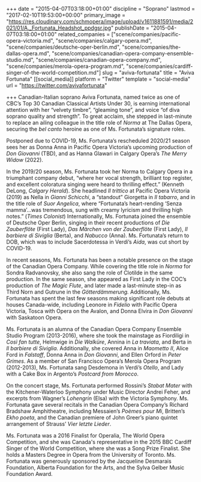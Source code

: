 +++
date = "2015-04-07T03:18:00+01:00"
discipline = "Soprano"
lastmod = "2017-02-10T19:53:00+00:00"
primary_image = "https://res.cloudinary.com/schmopera/image/upload/v1611881591/media/2021/01/A._Fortunata_Headshot_ppdgsr.jpg"
publishDate = "2015-04-07T03:18:00+01:00"
related_companies = ["scene/companies/pacific-opera-victoria.md", "scene/companies/calgary-opera.md", "scene/companies/deutsche-oper-berlin.md", "scene/companies/the-dallas-opera.md", "scene/companies/canadian-opera-company-ensemble-studio.md", "scene/companies/canadian-opera-company.md", "scene/companies/merola-opera-program.md", "scene/companies/cardiff-singer-of-the-world-competition.md"]
slug = "aviva-fortunata"
title = "Aviva Fortunata"
[[social_media]]
platform = "Twitter"
template = "social-media"
url = "https://twitter.com/avivafortunata"

+++
Canadian-Italian soprano Aviva Fortunata, named twice as one of CBC’s Top 30 Canadian Classical Artists Under 30, is earning international attention with her “velvety timbre”, “gleaming tone”, and voice “of diva soprano quality and strength”. To great acclaim, she stepped in last-minute to replace an ailing colleague in the title role of _Norma_ at The Dallas Opera, securing the _bel canto_ heroine as one of Ms. Fortunata’s signature roles.

Postponed due to COVID-19, Ms. Fortunata’s rescheduled 2020/21 season sees her as Donna Anna in Pacific Opera Victoria’s upcoming production of _Don Giovanni_ (TBD), and as Hanna Glawari in Calgary Opera’s _The Merry Widow_ (2022).

In the 2019/20 season, Ms. Fortunata took her Norma to Calgary Opera in a triumphant company debut, “where her vocal strength, brilliant top register, and excellent coloratura singing were heard to thrilling effect.” (Kenneth DeLong, _Calgary Herald_). She headlined _Il trittico_ at Pacific Opera Victoria (2019) as Nella in _Gianni Schicchi_, a “standout” Giorgetta in _Il tabarro_, and in the title role of _Suor Angelica_, where “Fortunata’s heart-rending ‘Senza mamma’...was tremendous, sung with creamy lyricism and thrilling high notes.” (_Times Colonist_) Internationally, Ms. Fortunata joined the ensemble of Deutsche Oper Berlin, singing in their recent productions of _Die Zauberflöte_ (First Lady), _Das Märchen von der Zauberflöte_ (First Lady), _Il barbiere di Siviglia_ (Berta), and _Nabucco_ (Anna). Ms. Fortunata’s return to DOB, which was to include Sacerdotessa in Verdi’s _Aida_, was cut short by COVID-19.

In recent seasons, Ms. Fortunata has been a notable presence on the stage of the Canadian Opera Company. While covering the title role in _Norma_ for Sondra Radvanovsky, she also sang the role of Clotilde in the same production. In the same season, she appeared as First Lady in the COC’s production of _The Magic Flute_, and later made a last-minute step-in as Third Norn and Gutrune in the _Götterdämmerung._ Additionally, Ms. Fortunata has spent the last few seasons making significant role debuts at houses Canada-wide, including Leonore in _Fidelio_ with Pacific Opera Victoria, Tosca with Opera on the Avalon, and Donna Elvira in _Don Giovanni_ with Saskatoon Opera.

Ms. Fortunata is an alumna of the Canadian Opera Company Ensemble Studio Program (2013-2016), where she took the mainstage as Fiordiligi in _Così fan tutte_, Helmwige in _Die Walküre_, Annina in _La traviata_, and Berta in _Il barbiere di Siviglia_. Additionally, she covered Anna in _Maometto II_, Alice Ford in _Falstaff_, Donna Anna in _Don Giovanni_, and Ellen Orford in _Peter Grimes_. As a member of San Francisco Opera’s Merola Opera Program (2012-2013), Ms. Fortunata sang Desdemona in Verdi’s _Otello_, and Lady with a Cake Box in Argento’s _Postcard from Morocco_.

On the concert stage, Ms. Fortunata performed Rossini’s _Stabat Mater_ with the Kitchener-Waterloo Symphony under Music Director Andrei Feher, and excerpts from Wagner’s _Lohengrin_ (Elsa) with the Victoria Symphony. Ms. Fortunata gave several recitals in the Canadian Opera Company’s Richard Bradshaw Amphitheatre, including Messaien’s _Poèmes pour Mi_, Britten’s _Ekho poeta_, and the Canadian premiere of John Greer’s piano quintet arrangement of Strauss’ _Vier letzte Lieder_.

Ms. Fortunata was a 2016 Finalist for Operalia, The World Opera Competition, and she was Canada's representative in the 2015 BBC Cardiff Singer of the World Competition, where she was a Song Prize Finalist. She holds a Masters Degree in Opera from the University of Toronto. Ms. Fortunata was generously sponsored by the Jacqueline Desmarais Foundation, Alberta Foundation for the Arts, and the Sylva Gelber Music Foundation Award.